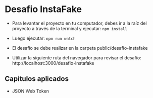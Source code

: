 # Desafio InstaFake
- Para levantar el proyecto en tu computador, debes ir a la raíz del proyecto a través de la terminal y ejecutar: `npm install`
- Luego ejecutar:
`npm run watch`

- El desafío se debe realizar en la carpeta public/desafio-instafake
- Utilizar la siguiente ruta del navegador para revisar el desafío: http://localhost:3000/desafio-instafake
## Capitulos aplicados
- JSON Web Token
